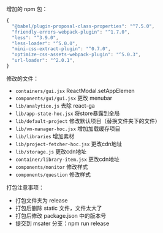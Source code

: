 增加的 npm 包：
```javascript
{
  "@babel/plugin-proposal-class-properties": "^7.5.0",
  "friendly-errors-webpack-plugin": "^1.7.0",
  "less": "^3.9.0",
  "less-loader": "^5.0.0",
  "mini-css-extract-plugin": "^0.7.0",
  "optimize-css-assets-webpack-plugin": "^5.0.3",
  "url-loader": "^2.0.1",
}
```

修改的文件：

- `containers/gui.jsx` ReactModal.setAppElemen
- `components/gui/gui.jsx` 更改 menubar
- `lib/analytice.js` 去除 react-ga
- `lib/app-state-hoc.jsx` 将store暴露到全局 
- `lib/default-project` 修改默认项目（替换文件夹下的文件）
- `lib/vm-manager-hoc.jsx` 增加加载缓存项目
- `lib/libraries` 增加素材
- `lib/project-fetcher-hoc.jsx` 更改cdn地址
- `lib/storage.js` 更改cdn地址
- `container/library-item.jsx` 更改cdn地址
- `components/monitor` 修改样式
- `components/question` 修改样式

打包注意事项：

- 打包文件夹为 release
- 打包后删除 static 文件，文件太大了
- 打包后修改 package.json 中的版本号
- 提交到 msater 分支：npm run release